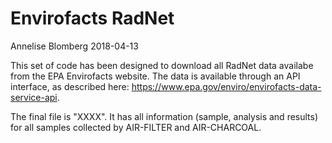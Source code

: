 # Envirofacts RadNet
Annelise Blomberg
2018-04-13

This set of code has been designed to download all RadNet data availabe from the EPA Envirofacts website. The data is available through an API interface, as described here: https://www.epa.gov/enviro/envirofacts-data-service-api. 

The final file is "XXXX". It has all information (sample, analysis and results) for all samples collected by AIR-FILTER and AIR-CHARCOAL.  
